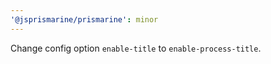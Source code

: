 ```yaml
---
'@jsprismarine/prismarine': minor
---
```


Change config option `enable-title` to `enable-process-title`.
